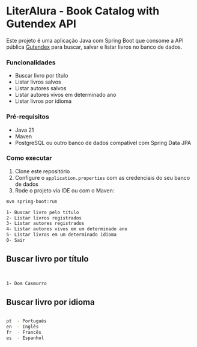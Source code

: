 # LiterAlura - Book Catalog with Gutendex API


Este projeto é uma aplicação Java com Spring Boot que consome a API pública [Gutendex](https://gutendex.com) para buscar, salvar e listar livros no banco de dados.

### Funcionalidades

- Buscar livro por título
- Listar livros salvos
- Listar autores salvos
- Listar autores vivos em determinado ano
- Listar livros por idioma

### Pré-requisitos

- Java 21
- Maven
- PostgreSQL ou outro banco de dados compatível com Spring Data JPA

### Como executar

1. Clone este repositório
2. Configure o `application.properties` com as credenciais do seu banco de dados
3. Rode o projeto via IDE ou com o Maven:

```bash
mvn spring-boot:run

1- Buscar livro pelo título
2- Listar livros registrados
3- Listar autores registrados
4- Listar autores vivos em um determinado ano
5- Listar livros em um determinado idioma
0- Sair
```
## Buscar livro por título
```bash


1- Dom Casmurro

```
## Buscar livro por idioma
```bash

pt  - Português
en  - Inglês
fr  - Francês
es  - Espanhol

```

